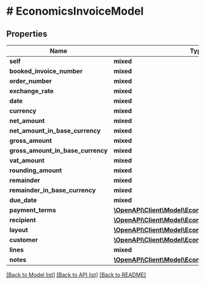 # # EconomicsInvoiceModel

## Properties

Name | Type | Description | Notes
------------ | ------------- | ------------- | -------------
**self** | **mixed** |  | [optional]
**booked_invoice_number** | **mixed** |  | [optional]
**order_number** | **mixed** |  | [optional]
**exchange_rate** | **mixed** |  |
**date** | **mixed** |  |
**currency** | **mixed** |  |
**net_amount** | **mixed** |  |
**net_amount_in_base_currency** | **mixed** |  |
**gross_amount** | **mixed** |  |
**gross_amount_in_base_currency** | **mixed** |  |
**vat_amount** | **mixed** |  |
**rounding_amount** | **mixed** |  |
**remainder** | **mixed** |  |
**remainder_in_base_currency** | **mixed** |  |
**due_date** | **mixed** |  |
**payment_terms** | [**\OpenAPI\Client\Model\EconomicsPaymentTermsModel**](EconomicsPaymentTermsModel.md) |  |
**recipient** | [**\OpenAPI\Client\Model\EconomicsRecipientModel**](EconomicsRecipientModel.md) |  |
**layout** | [**\OpenAPI\Client\Model\EconomicsLayoutModel**](EconomicsLayoutModel.md) |  | [optional]
**customer** | [**\OpenAPI\Client\Model\EconomicsCustomerModel**](EconomicsCustomerModel.md) |  | [optional]
**lines** | **mixed** |  |
**notes** | [**\OpenAPI\Client\Model\EconomicsNotesModel**](EconomicsNotesModel.md) |  | [optional]

[[Back to Model list]](../../README.md#models) [[Back to API list]](../../README.md#endpoints) [[Back to README]](../../README.md)
